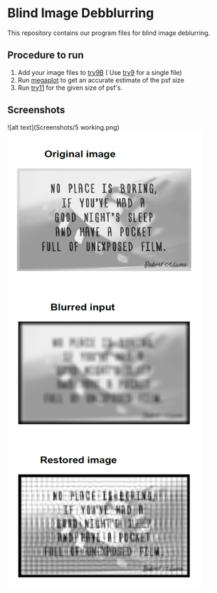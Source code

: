 # Blind Image Debblurring
 
This repository contains our program files for blind image deblurring.

## Procedure to run

1. Add your image files to [try9B](dataset/try9B.m)
( Use [try9](dataset/try9B.m) for a single file)
2. Run [megaplot](dataset/megaplot.m) to get an accurate estimate of the psf size
3. Run [try11](dataset/try11.m) for the given size of psf's.

## Screenshots

![alt text](Screenshots/5 working.png)
![alt text](https://github.com/rajathjn/Blind-Image-Debblurring/blob/4a907a39baf82cf4c75102a2ef7a19e404ca0cb6/Screenshots/Blind%20Deblurring.png)
